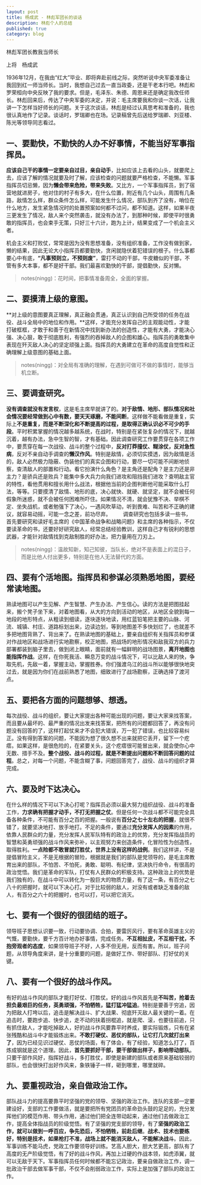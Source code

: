 ```yaml
---
layout: post
title: 杨成武 - 林彪军团长的谈话
description: 林彪个人的总结
published: true
category: blog
---
```


林彪军团长教我当师长

上将　杨成武

1936年12月，在我由“红大”毕业、即将奔赴前线之际，突然听说中央军委准备让我回到红一师当师长。当时，我想自己过去一直当政委，还是干老本行吧。林彪和罗荣桓向中央反映了我的要求。但是，毛泽东、朱德、周恩来还是确定我改任师长。林彪回来后，传达了中央军委的决定，并说：毛主席要我和你谈一次话，让我讲一下怎样当好师长的问题。关于这次谈话，林彪是经过认真思考和准备的，我也很认真地作了记录。谈话时，罗瑞卿也在场。记录稿曾先后送给罗瑞卿、刘亚楼、陈光等领导同志看过。



## 一、要勤快，不勤快的人办不好事情，不能当好军事指挥员。


**应该自己干的事情一定要亲自过目，亲自动手**，比如应该上去看的山头，就要爬上去，应该了解的情况就要及时了解，应该检查的问题就要严格检查，不能懒。军事指挥员切忌懒，因为**懒会带来危险，带来失败**。又比方，一个军事指挥员，到了宿营地就进房子，他对住的村子有多大，在什么位置，附近有几个山头，周围有几条路，敌情怎么样，群众条件怎么样，可能发生什么情况，部队到齐了没有，哨位在什么地方，发生紧急情况时的处置预案如何都不过问，都不知道。这样，如果半夜三更发生了情况，敌人来个突然袭击，就没有办法了，到那种时候，即使平时很勇敢的指挥员，也会束手无策，只好三十六计，跑为上计，结果变成了一个机会主义者。

机会主义和打败仗，常常是因为没有思想准备，没有组织准备，工作没有做到家，懒的结果，因此无论大小指挥员都要勤快，贪闲就隐伏着犯错误的根子。什么事都要心中有底，**“凡事预则立，不预则废”**，雷打不动的干部，牛皮糖似的干部，不管有多大本事，都不是好干部。我们最喜欢勤快的干部，提倡勤快，反对懒。

> notes(ningg)：花时间，把事情准备周全，全面的掌握。


## 二、要摸清上级的意图。

**对上级的意图要真正理解，真正融会贯通，真正认识到自己所受领的任务在战役、战斗全局中的地位和作用。**这样，才能充分发挥自己的主观能动性，才能打破框框，才敢于和善于在新情况中找到新办法的创造性，才能有大勇，才能决心强、决心狠，敢于彻底胜利，有强烈的吞掉敌人的企图和雄心。指挥员的勇敢集中表现在歼灭敌人决心的坚定顽强上面。指挥员的大勇建立在革命的高度自觉性和正确理解上级意图的基础上面。

> notes(ningg)：对全局有准确的理解，在遇到可做可不做的事情时，能够当机立断。

## 三、要调查研究。

**没有调查就没有发言权**，这是毛主席早就讲了的。**对于敌情、地形、部队情况和社会情况要经常做到心中有数，要天天琢磨，不能间断**。这样做不能看做是重复，实际上**不是重复，而是不断深化和不断提高的过程，是取得正确认识必不可少的手段**。平时积累掌握的情况越多越系统，在战时，特别是在紧张复杂的情况下，就越沉着，越有办法，急中生智的智，才有基础。因此调查研究工作要贯穿在各项工作中，要贯穿在每一次战役、战斗的整个过程中，**反对打莽撞仗、糊涂仗，反对急性病**，反对不亲自动手调查的**懒汉作风**。特别是敌情，必须切实摸透，因为敌情是活的，敌人必然极力隐蔽、伪装他们的真实企图和行动，要尽一切可能不间断地侦察，查清敌人的部置和行动。看它扮演什么角色？是主角还是配角？是主力还是非主力？是骄兵还是败兵？能集中多大兵力向我们进攻和阻挡我们进攻？查明敌主官的特性，看他贯用和擅长用什么战法，根据他当前的企图判断他可能采取什么打法，等等。只要摸清了敌情、地形的底，决心就快、就硬、就坚定，就不会被任何假象所迷惑，就不会被任何困难所吓住。如果情况不清，就会犹豫不决、举棋不定、坐失战机，或者勉强下了决心，一遇风吹草动，听到畏难、叫苦和不正确的建议，就容易动摇，可能一念之差，前功尽弃。
　　调查研究也包括多读一些书，首先要研究和读好毛主席的《中国革命战争和战略问题》和主席的各种指示，不仅要读革命的书，还要好好研究敌人，经常总结经验教训，这样自己才有锐利的思想武器，才能针对敌情找到克敌制胜的好办法，把力量用在刀刃上。

> notes(ningg)：温故知新，知己知彼，当队长，绝对不是表面上的混日子，而是比他人付出更多，特别是在他人无法替代的方面。

## 四、要有个活地图。指挥员和参谋必须熟悉地图，要经常读地图。

熟读地图可以产生见解、产生智慧、产生办法、产生信心。读的方法是把图挂起来，搬个凳子坐下来，对着地图看，从大的方向到活动的地区，从地区全貌到每一地段的地形特点，从粗读到细读，逐块逐块地读，用红蓝铅笔把主要的山脉、河流、城镇、村庄、道路标划出来，边读边划，等到地图差不多快划烂了，也就差不多把地图背熟了、背出来了。在熟读地图的基础上，要亲自组织有关指挥员和参谋对作战地区和战场进行实地勘察，校正地图，把战场的地形情况和敌我双方的兵力部署都装到脑子里去，做到闭上眼睛，面前就有一幅鲜明的战场图景，**离开地图也能指挥作战**。这样，在你死我活、瞬息万变的战斗情况下，可以比敌人来的快，争取先机，先敌一着，掌握主动，掌握胜券。你们强渡乌江的战斗所以能够很快地突过去，就是因为你们在战前熟悉了地图，细致进行了战场勘察，正确选择了渡河点。


## 五、要把各方面的问题想够、想透。

每次战役、战斗的组织，要让大家提出各种可能出现的问题，要让大家来找答案，而且要从最坏的、最严重的情况出发来找答案，把所有的问题都回答了，再没有问题没有回答的了，这样打起仗来才不会犯大错误，万一犯了错误，也比较容易纠正。没有得到答案的问题，不能因为想了很久想不出来就把它丢开，留下一个疙瘩。如果这样，是很危险的，在紧要关头，这个疙瘩很可能冒出来，就会使你心中无数、措手不及。**整个战役、战斗的过程，就是不断提出问题和不断回答问题的过程**。总之，对每一个问题，不能含糊了事，问题回答完了，战役、战斗的组织才算完成。

## 六、要及时下达决心。

在什么样的情况下可以下决心打呢？指挥员必须以最大努力组织战役、战斗的准备工作，**力求确有把握才动手，不打无把握之仗**。但是任何一次战斗都不可能完全具备各种条件，不可能有百分之百的把握。一般说有**百分之七十左右的把握**，就很不错了，就要坚决地打、放手地打。不足的条件，要通过**充分发挥人的因素**的作用，依靠人民群众的力量，充分发挥人民军队特有的政治上的优势，充分发挥指战员的智慧和英勇顽强的战斗作风来弥补，以主观努力来创造条件，化冒险性为创造性，取得胜利。**一点险都不敢冒就打胜仗，世界上没有这样的战例**。我们这样讲，不是提倡冒险主义，不是无根据的冒险，根据就是我们的部队是党领导的，是毛主席教育出来的部队，不怕苦、不怕死，勇敢、聪明、有纪律，坚决执行命令，有很高的政治觉悟。我们是革命的军队，打仗有人民群众的积极支持。这种政治上的优势是我们独有的，在战斗中可以转化为一股巨大的物质力量，有了这一条，有百分之七八十的把握时，就可以下决心打。对于比较弱的敌人，对没有或者缺乏准备的敌人，有百分之六十的把握时，也可以打，可以把它消灭。


## 七、要有一个很好的很团结的班子。

领导班子思想认识要一致，行动要协调、合拍，要雷厉风行，要有革命英雄主义的气慨，要勤快，要千方百计地办好事情，完成任务。**不互相扯皮，不互相干扰，不抱旁观者的态度**，如果领导班子不好，人多不但无用，反而有害。所以，班子问题，从领导角度来讲，是十分重要的问题，是做好工作、带好部队、打好仗的关键。


## 八、要有一个很好的战斗作风。

有好的战斗作风的部队才能打好仗、打胜仗。好的战斗作风首先是**不叫苦，抢着去担负最艰巨的任务，英勇顽强，不怕牺牲，猛打猛冲猛追**。特别是要善于穷追，因为把敌人打垮以后，追击是解决战斗、扩大战果、彻底歼灭敌人最关键的一着。在追击时，要跑步追、快步追，走不动的扶着拐棍追，就是爬、滚，也要往前追，只有抓住敌人，才能吃掉敌人，好的战斗作风要靠平时养成，要实际锻炼，只有在紧张残酷和战斗中才能锻炼出来。**不敢打硬仗、恶仗的部队，让它打几次就打出来了**，因为已经见识过硬仗、恶仗的场面，有了体会，有了经验，知道怎么打了，百炼成钢就是这个道理。因此，**首先要抓好干部，要干部做出样子，影响带动部队**。只要干部作风好，指挥好战斗，多打胜仗，即使是新建的部队或者原来基础较弱的部队，也会很快打出好作风来，象铁锤子一样，砸到哪里，哪里就碎。


## 九、要重视政治，亲自做政治工作。

部队战斗力的提高要靠平时坚强的党的领导、坚强的政治工作。连队的支部一定要建设好，支部的工作要做活，就是要把所有党团员的革命劲头鼓的足足的，充分发挥他们的模范作用、带头作用，通过他们把全连带动起来，通过他们去做政治工作，提高全体指战员的阶级觉悟。有了坚强的党支部的领导，有了**坚强的政治工作，就可以做到一呼百应，争先恐后，不怕牺牲，前赴后继**。**战术、技术也要练好，特别是技术，如果枪打不准，战场上就不能消灭敌人，不能解决战斗**。因此，军事训练不能马虎，党政工作要领导好训练。艺高人胆大，胆大艺更高，部队有了高度的无产阶级觉悟，有了好的战斗作风，再加上过硬的作战本领，如虎添翼，就可以无敌于天下。军事指挥员任何时候都不能忘记政治，要亲自做政治工作，调一批政治干部去做军事干部，不仅不会削弱政治工作，实际上是加强了部队的政治工作。









































[NingG]:    http://ningg.github.com  "NingG"











